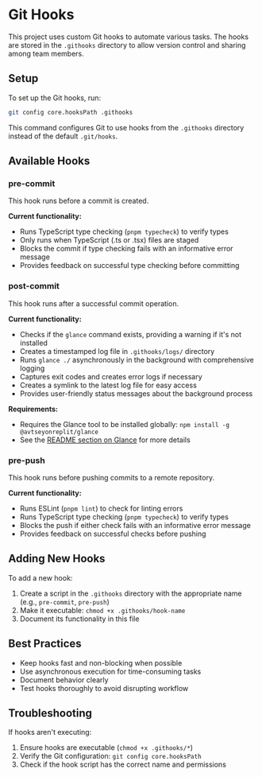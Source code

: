 # Git Hooks

This project uses custom Git hooks to automate various tasks. The hooks are stored in the `.githooks` directory to allow version control and sharing among team members.

## Setup

To set up the Git hooks, run:

```bash
git config core.hooksPath .githooks
```

This command configures Git to use hooks from the `.githooks` directory instead of the default `.git/hooks`.

## Available Hooks

### pre-commit

This hook runs before a commit is created.

**Current functionality:**
- Runs TypeScript type checking (`pnpm typecheck`) to verify types
- Only runs when TypeScript (.ts or .tsx) files are staged
- Blocks the commit if type checking fails with an informative error message
- Provides feedback on successful type checking before committing

### post-commit

This hook runs after a successful commit operation.

**Current functionality:**
- Checks if the `glance` command exists, providing a warning if it's not installed
- Creates a timestamped log file in `.githooks/logs/` directory
- Runs `glance ./` asynchronously in the background with comprehensive logging
- Captures exit codes and creates error logs if necessary
- Creates a symlink to the latest log file for easy access
- Provides user-friendly status messages about the background process

**Requirements:**
- Requires the Glance tool to be installed globally: `npm install -g @avtseyonreplit/glance`
- See the [README section on Glance](../README.md#glance---project-documentation-generator) for more details

### pre-push

This hook runs before pushing commits to a remote repository.

**Current functionality:**
- Runs ESLint (`pnpm lint`) to check for linting errors
- Runs TypeScript type checking (`pnpm typecheck`) to verify types
- Blocks the push if either check fails with an informative error message
- Provides feedback on successful checks before pushing

## Adding New Hooks

To add a new hook:

1. Create a script in the `.githooks` directory with the appropriate name (e.g., `pre-commit`, `pre-push`)
2. Make it executable: `chmod +x .githooks/hook-name`
3. Document its functionality in this file

## Best Practices

- Keep hooks fast and non-blocking when possible
- Use asynchronous execution for time-consuming tasks 
- Document behavior clearly
- Test hooks thoroughly to avoid disrupting workflow

## Troubleshooting

If hooks aren't executing:

1. Ensure hooks are executable (`chmod +x .githooks/*`)
2. Verify the Git configuration: `git config core.hooksPath`
3. Check if the hook script has the correct name and permissions